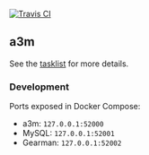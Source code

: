 [![Travis CI](https://travis-ci.org/sevein/a3m.svg?branch=main)](https://travis-ci.org/sevein/a3m)

## a3m

See the [tasklist](https://www.notion.so/a3m-acfaae80a800407b80317b7efd3b76bf) for more details.

### Development

Ports exposed in Docker Compose:

- a3m: `127.0.0.1:52000`
- MySQL: `127.0.0.1:52001`
- Gearman: `127.0.0.1:52002`
